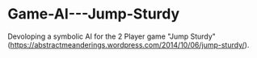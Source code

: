 # Game-AI---Jump-Sturdy
Devoloping a symbolic AI for the 2 Player game "Jump Sturdy" (https://abstractmeanderings.wordpress.com/2014/10/06/jump-sturdy/).
